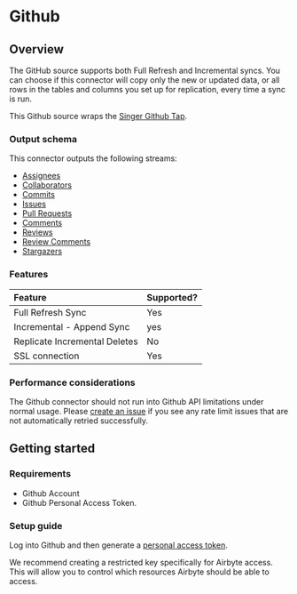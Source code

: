 # Github

## Overview

The GitHub source supports both Full Refresh and Incremental syncs. You can choose if this connector will copy only the new or updated data, or all rows in the tables and columns you set up for replication, every time a sync is run.

This Github source wraps the [Singer Github Tap](https://github.com/singer-io/tap-github).

### Output schema

This connector outputs the following streams: 
  * [Assignees](https://developer.github.com/v3/issues/assignees/#list-assignees)
  * [Collaborators](https://developer.github.com/v3/repos/collaborators/#list-collaborators)
  * [Commits](https://developer.github.com/v3/repos/commits/#list-commits-on-a-repository)
  * [Issues](https://developer.github.com/v3/issues/#list-issues-for-a-repository)
  * [Pull Requests](https://developer.github.com/v3/pulls/#list-pull-requests)
  * [Comments](https://developer.github.com/v3/issues/comments/#list-comments-in-a-repository)
  * [Reviews](https://developer.github.com/v3/pulls/reviews/#list-reviews-on-a-pull-request)
  * [Review Comments](https://developer.github.com/v3/pulls/comments)
  * [Stargazers](https://developer.github.com/v3/activity/starring/#list-stargazers)

### Features

| Feature | Supported? |
| :--- | :--- |
| Full Refresh Sync | Yes |
| Incremental - Append Sync | yes |
| Replicate Incremental Deletes | No |
| SSL connection | Yes |

### Performance considerations

The Github connector should not run into Github API limitations under normal usage. Please [create an issue](https://github.com/airbytehq/airbyte/issues) if you see any rate limit issues that are not automatically retried successfully.

## Getting started

### Requirements

* Github Account
* Github Personal Access Token.

### Setup guide

Log into Github and then generate a [personal access token](https://github.com/settings/tokens).

We recommend creating a restricted key specifically for Airbyte access. This will allow you to control which resources Airbyte should be able to access.

